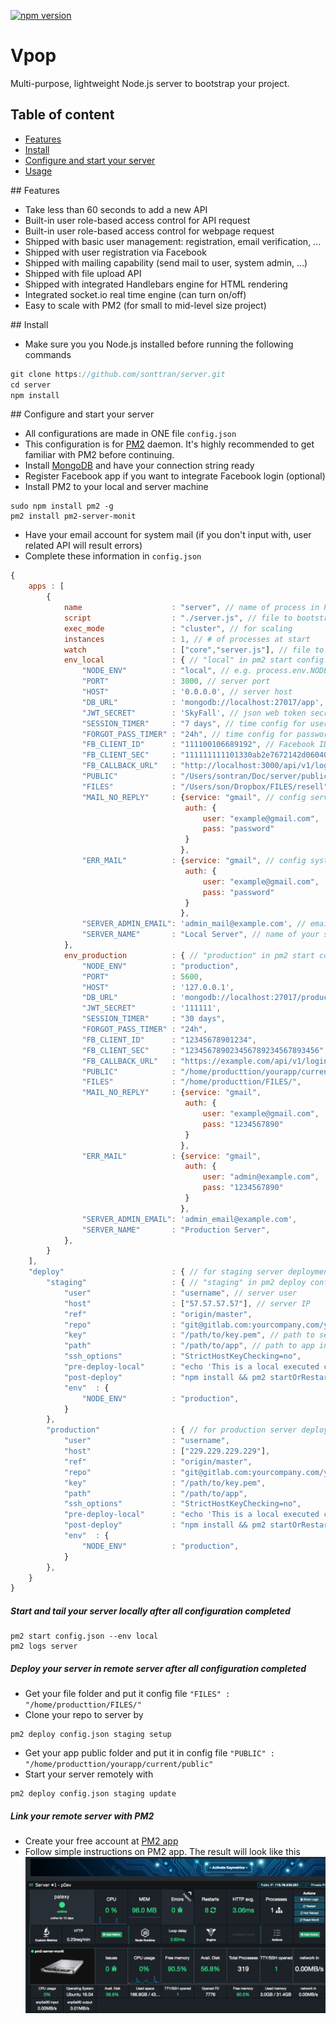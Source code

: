 [![npm version](https://badge.fury.io/js/ng-file-upload.svg)](http://badge.fury.io/js/ng-file-upload)
# Vpop 
Multi-purpose, lightweight Node.js server to bootstrap your project.

## Table of content
* [Features](#features)
* [Install](#install)
* [Configure and start your server](#configure)
* [Usage](#usage)

##<a name="features"></a> Features
* Take less than 60 seconds to add a new API
* Built-in user role-based access control for API request
* Built-in user role-based access control for webpage request
* Shipped with basic user management: registration, email verification, ...
* Shipped with user registration via Facebook
* Shipped with mailing capability (send mail to user, system admin, ...)
* Shipped with file upload API
* Shipped with integrated Handlebars engine for HTML rendering
* Integrated socket.io real time engine (can turn on/off)
* Easy to scale with PM2 (for small to mid-level size project)

##<a name="install"></a> Install
* Make sure you you Node.js installed before running the following commands
```javascript
git clone https://github.com/sonttran/server.git
cd server
npm install
```

##<a name="configure"></a> Configure and start your server
* All configurations are made in ONE file `config.json`
* This configuration is for <a href="http://pm2.keymetrics.io/docs/usage/application-declaration/" target="_blank">PM2</a> daemon. It's highly recommended to get familiar with PM2 before continuing.
* Install <a href="https://www.mongodb.com/" target="_blank">MongoDB</a> and have your connection string ready
* Register Facebook app if you want to integrate Facebook login (optional)
* Install PM2 to your local and server machine
```
sudo npm install pm2 -g
pm2 install pm2-server-monit
```
* Have your email account for system mail (if you don't input with, user related API will result errors)
* Complete these information in `config.json`
```javascript
{
    apps : [
        {
            name                    : "server", // name of process in PM2 manager console
            script                  : "./server.js", // file to bootstrap
            exec_mode               : "cluster", // for scaling
            instances               : 1, // # of processes at start
            watch                   : ["core","server.js"], // file to watch for auto restart
            env_local               : { // "local" in pm2 start config.json --env local
                "NODE_ENV"          : "local", // e.g. process.env.NODE_ENV = "local"
                "PORT"              : 3000, // server port
                "HOST"              : '0.0.0.0', // server host
                "DB_URL"            : 'mongodb://localhost:27017/app', // connection string to MongoDB
                "JWT_SECRET"        : 'SkyFall', // json web token secret
                "SESSION_TIMER"     : "7 days", // time config for user session
                "FORGOT_PASS_TIMER" : "24h", // time config for password recovery token
                "FB_CLIENT_ID"      : "111100106689192", // Facebook ID for login with Facebook
                "FB_CLIENT_SEC"     : "111111111101330ab2e7672142d06040", // Facebook secret
                "FB_CALLBACK_URL"   : "http://localhost:3000/api/v1/loginWithFacebookCb", // callback
                "PUBLIC"            : "/Users/sontran/Doc/server/public/", // path to your public folder 
                "FILES"             : "/Users/son/Dropbox/FILES/resell", // path to store your server files
                "MAIL_NO_REPLY"     : {service: "gmail", // config server mail
                                       auth: {
                                           user: "example@gmail.com",
                                           pass: "password"
                                       }
                                      },
                "ERR_MAIL"          : {service: "gmail", // config system mail
                                       auth: {
                                           user: "example@gmail.com",
                                           pass: "password"
                                       }
                                      },
                "SERVER_ADMIN_EMAIL": 'admin_mail@example.com', // email to receive system alerts
                "SERVER_NAME"       : "Local Server", // name of your server in email
            },
            env_production          : { // "production" in pm2 start config.json --env production
                "NODE_ENV"          : "production", 
                "PORT"              : 5600,
                "HOST"              : '127.0.0.1',
                "DB_URL"            : 'mongodb://localhost:27017/production',
                "JWT_SECRET"        : '111111',
                "SESSION_TIMER"     : "30 days",
                "FORGOT_PASS_TIMER" : "24h",
                "FB_CLIENT_ID"      : "12345678901234",
                "FB_CLIENT_SEC"     : "123456789023456789234567893456",
                "FB_CALLBACK_URL"   : "https://example.com/api/v1/loginWithFacebookCb",
                "PUBLIC"            : "/home/producttion/yourapp/current/public",
                "FILES"             : "/home/producttion/FILES/",
                "MAIL_NO_REPLY"     : {service: "gmail",
                                       auth: {
                                           user: "example@gmail.com",
                                           pass: "1234567890"
                                       }
                                      },
                "ERR_MAIL"          : {service: "gmail",
                                       auth: {
                                           user: "admin@example.com",
                                           pass: "1234567890"
                                       }
                                      },
                "SERVER_ADMIN_EMAIL": 'admin_email@example.com',
                "SERVER_NAME"       : "Production Server",
            },
        }
    ],
    "deploy"                        : { // for staging server deployment
        "staging"                   : { // "staging" in pm2 deploy config.json staging setup
            "user"                  : "username", // server user
            "host"                  : ["57.57.57.57"], // server IP
            "ref"                   : "origin/master",
            "repo"                  : "git@gitlab.com:yourcompany.com/yourapp.git", // git link
            "key"                   : "/path/to/key.pem", // path to server pem key in your local
            "path"                  : "/path/to/app", // path to app in your REMOTE server
            "ssh_options"           : "StrictHostKeyChecking=no",
            "pre-deploy-local"      : "echo 'This is a local executed command'",
            "post-deploy"           : "npm install && pm2 startOrRestart config.json --env staging",
            "env"  : {
                "NODE_ENV"          : "production",
            }
        },
        "production"                : { // for production server deployment
            "user"                  : "username",
            "host"                  : ["229.229.229.229"],
            "ref"                   : "origin/master",
            "repo"                  : "git@gitlab.com:yourcompany.com/yourapp.git",
            "key"                   : "/path/to/key.pem",
            "path"                  : "/path/to/app",
            "ssh_options"           : "StrictHostKeyChecking=no",
            "pre-deploy-local"      : "echo 'This is a local executed command'",
            "post-deploy"           : "npm install && pm2 startOrRestart config.json --env production",
            "env"  : {
                "NODE_ENV"          : "production",
            }
        },
    }
}
```
##### Start and tail your server locally after all configuration completed
```
pm2 start config.json --env local
pm2 logs server
```
##### Deploy your server in remote server after all configuration completed
- Get your file folder and put it config file `"FILES" : "/home/producttion/FILES/"`
- Clone your repo to server by
```
pm2 deploy config.json staging setup
```
- Get your app public folder and put it in config file `"PUBLIC" : "/home/producttion/yourapp/current/public"`
- Start your server remotely with
```
pm2 deploy config.json staging update
```
##### Link your remote server with PM2
* Create your free account at <a href="https://app.keymetrics.io/#/" target="_blank">PM2 app</a>
* Follow simple instructions on PM2 app. The result will look like this
![PM2 console](public/images/pm2.png)

